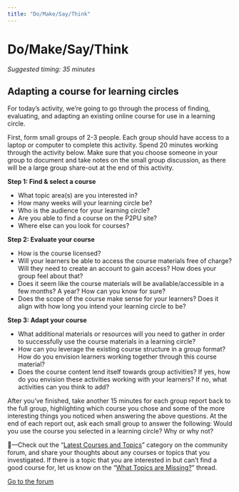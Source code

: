 ```yaml
---
title: "Do/Make/Say/Think"
---
```

# Do/Make/Say/Think

*Suggested timing: 35 minutes* 
## Adapting a course for learning circles
For today’s activity, we’re going to go through the process of finding, evaluating, and adapting an existing online course for use in a learning circle.

First, form small groups of 2-3 people. Each group should have access to a laptop or computer to complete this activity. Spend 20 minutes working through the activity below. Make sure that you choose someone in your group to document and take notes on the small group discussion, as there will be a large group share-out at the end of this activity.

**Step 1: Find & select a course** 
- What topic area(s) are you interested in?
- How many weeks will your learning circle be? 
- Who is the audience for your learning circle?
- Are you able to find a course on the P2PU site?
- Where else can you look for courses?


**Step 2: Evaluate your course** 
- How is the course licensed?
- Will your learners be able to access the course materials free of charge? Will they need to create an account to gain access? How does your group feel about that?
- Does it seem like the course materials will be available/accessible in a few months? A year? How can you know for sure? 
- Does the scope of the course make sense for your learners? Does it align with how long you intend your learning circle to be? 


**Step 3: Adapt your course** 
- What additional materials or resources will you need to gather in order to successfully use the course materials in a learning circle?
- How can you leverage the existing course structure in a group format? How do you envision learners working together through this course material?
- Does the course content lend itself towards group activities? If yes, how do you envision these activities working with your learners? If no, what activities can you think to add?


After you’ve finished, take another 15 minutes for each group report back to the full group, highlighting which course you chose and some of the more interesting things you noticed when answering the above questions. At the end of each report out, ask each small group to answer the following: Would you use the course you selected in a learning circle? Why or why not?

🧶—Check out the “[Latest Courses and Topics](https://community.p2pu.org/c/learning-circles/courses-and-topics)” category on the community forum, and share your thoughts about any courses or topics that you investigated. If there is a topic that you are interested in but can’t find a good course for, let us know on the “<a href="https://community.p2pu.org/t/what-topics-are-missing/2786" target="_blank">What Topics are Missing?</a>” thread.

<p class="text-center"><a class="btn btn-primary" href="https://community.p2pu.org/c/learning-circles/courses-and-topics">Go to the forum</a></p>

